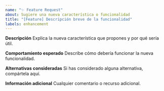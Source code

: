 ```yaml
---
name: "✨ Feature Request"
about: Sugiere una nueva característica o funcionalidad
title: "[Feature] Descripción breve de la funcionalidad"
labels: enhancement
---
```


**Descripción**
Explica la nueva característica que propones y por qué sería útil.

**Comportamiento esperado**
Describe cómo debería funcionar la nueva funcionalidad.

**Alternativas consideradas**
Si has considerado alguna alternativa, compártela aquí.

**Información adicional**
Cualquier comentario o recurso adicional.
